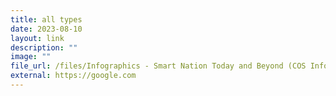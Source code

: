 ```yaml
---
title: all types
date: 2023-08-10
layout: link
description: ""
image: ""
file_url: /files/Infographics - Smart Nation Today and Beyond (COS Infographics 2023).pdf
external: https://google.com
---
```

